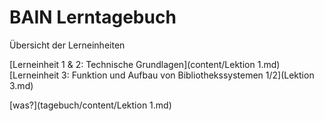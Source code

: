 # BAIN Lerntagebuch

Übersicht der Lerneinheiten

[Lerneinheit 1 & 2: Technische Grundlagen](content/Lektion 1.md)  
[Lerneinheit 3: Funktion und Aufbau von Bibliothekssystemen 1/2](Lektion 3.md)

[was?](tagebuch/content/Lektion 1.md)  

